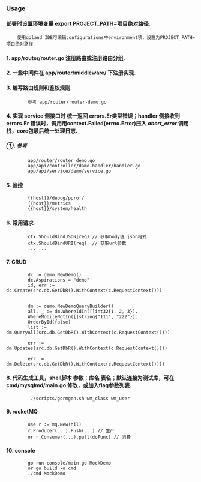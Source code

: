 ### Usage

#### 部署时设置环境变量 export PROJECT_PATH=项目绝对路径.
        使用goland IDE可编辑configurations中environment项，设置为PROJECT_PATH=项目绝对路径

#### 1. app/router/router.go 注册路由或注册路由分组.

#### 2. 一些中间件在 app/router/middleware/ 下注册实现.

#### 3. 编写路由规则和鉴权规则.
            参考 app/router/router-demo.go

#### 4. 实现 service 侧接口时 统一返回 errors.Er类型错误；handler 侧接收到 errors.Er 错误时，调用用context.Failed(errno.Error)压入 _abort_error_ 调用栈，core包最后统一处理日志.
##### ①. 参考 
            app/router/router_demo.go
            app/api/controller/damo-handler/handler.go
            app/api/service/demo/service.go

#### 5. 监控 
            {{host}}/debug/pprof/
            {{host}}/metrics
            {{host}}/system/health

#### 6. 常用请求
            ctx.ShouldBindJSON(req) // 获取body值 json格式
            ctx.ShouldBindURI(req)  // 获取url参数 
            ... ...
#### 7. CRUD
            dc := demo.NewDemo()
            dc.Aspirations = "demo"
            id, err := dc.Create(src.db.GetDbR().WithContext(c.RequestContext()))
            

            dm := demo.NewDemoQueryBuilder()
	        all, _ := dm.WhereIdIn([]int32{1, 2, 3}).
		    WhereMobileNotIn([]string{"111", "222"}).
		    OrderById(false)
		    list := dm.QueryAll(src.db.GetDbR().WithContext(c.RequestContext())))
            
            err := dm.Updates(src.db.GetDbR().WithContext(c.RequestContext())))

            err := dm.Delete(src.db.GetDbR().WithContext(c.RequestContext())))

#### 8. 代码生成工具，shell脚本 参数：库名 表名；默认连接为测试库，可在cmd/mysqlmd/main.go 修改，或加入flag参数列表.
             ./scripts/gormgen.sh wm_class wm_user

#### 9. rocketMQ
            use r := mq.New(nil)
            r.Producer(...).Push(...) // 生产
            or r.Consumer(...).pull(doFunc) // 消费

#### 10. console
            go run console/main.go MockDemo 
            or go build -o cmd
            ./cmd MockDemo